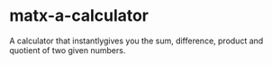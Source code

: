 # matx-a-calculator
A calculator that instantlygives you the sum, difference, product and quotient of two given numbers.
